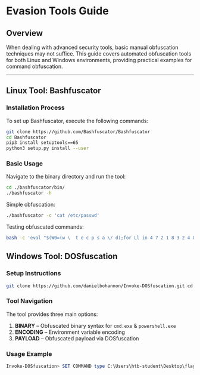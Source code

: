 # Evasion Tools Guide

## Overview
When dealing with advanced security tools, basic manual obfuscation techniques may not suffice. This guide covers automated obfuscation tools for both Linux and Windows environments, providing practical examples for command obfuscation.

---

## Linux Tool: Bashfuscator
### Installation Process
To set up Bashfuscator, execute the following commands:
```bash
git clone https://github.com/Bashfuscator/Bashfuscator
cd Bashfuscator
pip3 install setuptools==65
python3 setup.py install --user
```
### Basic Usage
Navigate to the binary directory and run the tool:
```bash
cd ./bashfuscator/bin/
./bashfuscator -h
```

Simple obfuscation:

```bash
./bashfuscator -c 'cat /etc/passwd'
```

Testing obfuscated commands:
```bash
bash -c 'eval "$(W0=(w \  t e c p s a \/ d);for Ll in 4 7 2 1 8 3 2 4 8 5 7 6 6 0 9;{ printf %s "${W0[$Ll]}";};)"'
```

## Windows Tool: DOSfuscation

### Setup Instructions

```bash
git clone https://github.com/danielbohannon/Invoke-DOSfuscation.git cd Invoke-DOSfuscation Import-Module .\Invoke-DOSfuscation.psd1 Invoke-DOSfuscation`
```
### Tool Navigation

The tool provides three main options:

1. **BINARY** – Obfuscated binary syntax for `cmd.exe` & `powershell.exe`
2. **ENCODING** – Environment variable encoding
3. **PAYLOAD** – Obfuscated payload via DOSfuscation

### Usage Example

```powershell
Invoke-DOSfuscation> SET COMMAND type C:\Users\htb-student\Desktop\flag.txt Invoke-DOSfuscation> encoding Invoke-DOSfuscation\Encoding> 1
```